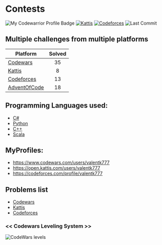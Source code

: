 # Contests

![My Codewarrior Profile Badge](https://www.codewars.com/users/valentk777/badges/micro)
[![Kattis](https://img.shields.io/badge/Kattis-23.9-COLOR.svg)](https://open.kattis.com/users/valentk777)
[![Codeforces](https://img.shields.io/badge/Codeforces-934-COLOR.svg)](https://codeforces.com/profile/valentk777)
![Last Commit](https://img.shields.io/github/last-commit/valentk777/Contests.svg)

## Multiple challenges from multiple platforms

| Platform                                                                      | Solved | 
|-------------------------------------------------------------------------------|:------:|
| [Codewars](https://github.com/valentk777/Contests/tree/master/Codewars)       |   35   |
| [Kattis](https://github.com/valentk777/Contests/tree/master/Kattis)           |   8    | 
| [Codeforces](https://github.com/valentk777/Contests/tree/master/Codeforces)   |   13   | 
| [AdventOfCode](https://adventofcode.com/2020)                                 |   18   | 


## Programming Languages used:
* [C#](https://github.com/valentk777/Contests/search?l=C%23)
* [Python](https://github.com/valentk777/Contests/search?l=python)
* [C++](https://github.com/valentk777/Contests/search?l=cpp)
* [Scala](https://github.com/valentk777/Contests/search?l=scala)


## MyProfiles:
* https://www.codewars.com/users/valentk777
* https://open.kattis.com/users/valentk777
* https://codeforces.com/profile/valentk777


## Problems list

* [Codewars](https://github.com/valentk777/Contests/search?q=tag-codewars)
* [Kattis](https://github.com/valentk777/Contests/search?q=tag-kattis)
* [Codeforces](https://github.com/valentk777/Contests/search?q=tag-codeforces)


### << Codewars Leveling System >>

![CodeWars levels](https://i.imgur.com/Vm77XMv.png)

